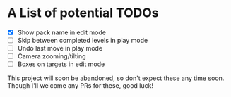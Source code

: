 # A List of potential TODOs

* [x] Show pack name in edit mode
* [ ] Skip between completed levels in play mode
* [ ] Undo last move in play mode
* [ ] Camera zooming/tilting
* [ ] Boxes on targets in edit mode

This project will soon be abandoned, so don't expect these any time soon. Though I'll welcome any PRs for these, good luck!
